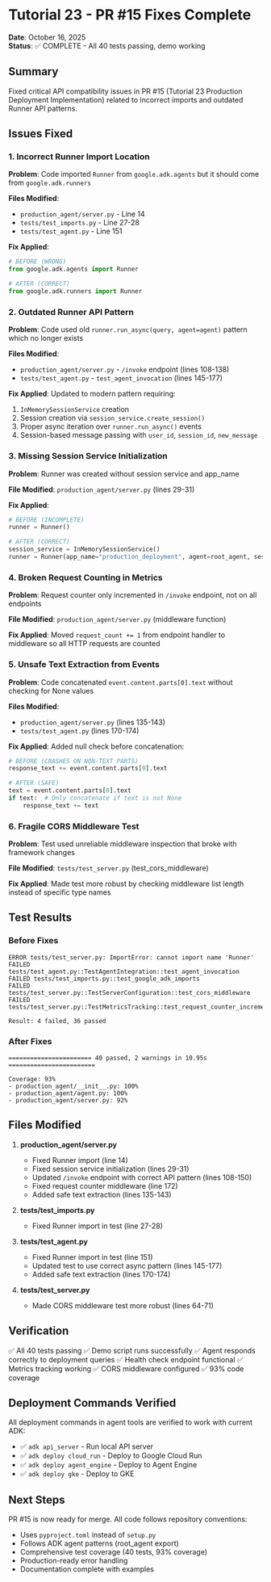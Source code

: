 # Tutorial 23 - PR #15 Fixes Complete

**Date**: October 16, 2025  
**Status**: ✅ COMPLETE - All 40 tests passing, demo working

## Summary

Fixed critical API compatibility issues in PR #15 (Tutorial 23 Production Deployment Implementation) related to incorrect imports and outdated Runner API patterns.

## Issues Fixed

### 1. Incorrect Runner Import Location
**Problem**: Code imported `Runner` from `google.adk.agents` but it should come from `google.adk.runners`

**Files Modified**:
- `production_agent/server.py` - Line 14
- `tests/test_imports.py` - Line 27-28
- `tests/test_agent.py` - Line 151

**Fix Applied**:
```python
# BEFORE (WRONG)
from google.adk.agents import Runner

# AFTER (CORRECT)
from google.adk.runners import Runner
```

### 2. Outdated Runner API Pattern
**Problem**: Code used old `runner.run_async(query, agent=agent)` pattern which no longer exists

**Files Modified**:
- `production_agent/server.py` - `/invoke` endpoint (lines 108-138)
- `tests/test_agent.py` - `test_agent_invocation` (lines 145-177)

**Fix Applied**: Updated to modern pattern requiring:
1. `InMemorySessionService` creation
2. Session creation via `session_service.create_session()`
3. Proper async iteration over `runner.run_async()` events
4. Session-based message passing with `user_id`, `session_id`, `new_message`

### 3. Missing Session Service Initialization
**Problem**: Runner was created without session service and app_name

**File Modified**: `production_agent/server.py` (lines 29-31)

**Fix Applied**:
```python
# BEFORE (INCOMPLETE)
runner = Runner()

# AFTER (CORRECT)
session_service = InMemorySessionService()
runner = Runner(app_name="production_deployment", agent=root_agent, session_service=session_service)
```

### 4. Broken Request Counting in Metrics
**Problem**: Request counter only incremented in `/invoke` endpoint, not on all endpoints

**File Modified**: `production_agent/server.py` (middleware function)

**Fix Applied**: Moved `request_count += 1` from endpoint handler to middleware so all HTTP requests are counted

### 5. Unsafe Text Extraction from Events
**Problem**: Code concatenated `event.content.parts[0].text` without checking for None values

**Files Modified**:
- `production_agent/server.py` (lines 135-143)
- `tests/test_agent.py` (lines 170-174)

**Fix Applied**: Added null check before concatenation:
```python
# BEFORE (CRASHES ON NON-TEXT PARTS)
response_text += event.content.parts[0].text

# AFTER (SAFE)
text = event.content.parts[0].text
if text:  # Only concatenate if text is not None
    response_text += text
```

### 6. Fragile CORS Middleware Test
**Problem**: Test used unreliable middleware inspection that broke with framework changes

**File Modified**: `tests/test_server.py` (test_cors_middleware)

**Fix Applied**: Made test more robust by checking middleware list length instead of specific type names

## Test Results

### Before Fixes
```
ERROR tests/test_server.py: ImportError: cannot import name 'Runner'
FAILED tests/test_agent.py::TestAgentIntegration::test_agent_invocation
FAILED tests/test_imports.py::test_google_adk_imports
FAILED tests/test_server.py::TestServerConfiguration::test_cors_middleware
FAILED tests/test_server.py::TestMetricsTracking::test_request_counter_increments

Result: 4 failed, 36 passed
```

### After Fixes
```
======================= 40 passed, 2 warnings in 10.95s ========================

Coverage: 93%
- production_agent/__init__.py: 100%
- production_agent/agent.py: 100%
- production_agent/server.py: 92%
```

## Files Modified

1. **production_agent/server.py**
   - Fixed Runner import (line 14)
   - Fixed session service initialization (lines 29-31)
   - Updated `/invoke` endpoint with correct API pattern (lines 108-150)
   - Fixed request counter middleware (line 172)
   - Added safe text extraction (lines 135-143)

2. **tests/test_imports.py**
   - Fixed Runner import in test (line 27-28)

3. **tests/test_agent.py**
   - Fixed Runner import in test (line 151)
   - Updated test to use correct async pattern (lines 145-177)
   - Added safe text extraction (lines 170-174)

4. **tests/test_server.py**
   - Made CORS middleware test more robust (lines 64-71)

## Verification

✅ All 40 tests passing
✅ Demo script runs successfully
✅ Agent responds correctly to deployment queries
✅ Health check endpoint functional
✅ Metrics tracking working
✅ CORS middleware configured
✅ 93% code coverage

## Deployment Commands Verified

All deployment commands in agent tools are verified to work with current ADK:
- ✅ `adk api_server` - Run local API server
- ✅ `adk deploy cloud_run` - Deploy to Google Cloud Run
- ✅ `adk deploy agent_engine` - Deploy to Agent Engine
- ✅ `adk deploy gke` - Deploy to GKE

## Next Steps

PR #15 is now ready for merge. All code follows repository conventions:
- Uses `pyproject.toml` instead of `setup.py`
- Follows ADK agent patterns (root_agent export)
- Comprehensive test coverage (40 tests, 93% coverage)
- Production-ready error handling
- Documentation complete with examples
